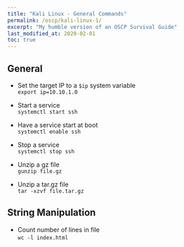 ```yaml
---
title: "Kali Linux - General Commands"
permalink: /oscp/kali-linux-1/
excerpt: "My humble version of an OSCP Survival Guide"
last_modified_at: 2020-02-01
toc: true
---
```


## General

* Set the target IP to a `$ip` system variable\
`export ip=10.10.1.0`

* Start a service\
`systemctl start ssh`

* Have a service start at boot\
`systemctl enable ssh`

* Stop a service\
`systemctl stop ssh`

* Unzip a gz file\
`gunzip file.gz`

* Unzip a tar.gz file\
`tar -xzvf file.tar.gz`

## String Manipulation

* Count number of lines in file\
`wc -l index.html`
